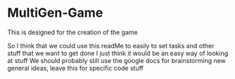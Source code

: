 # MultiGen-Game
This is designed for the creation of the game

So I think that we could use this readMe to easily to set tasks and other stuff that we want to get done 
I just think it would be an easy way of looking at stuff
We should probably still use the google docs for brainstorming new general ideas, leave this for specific code stuff
